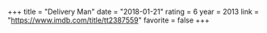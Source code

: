 +++
title = "Delivery Man"
date = "2018-01-21"
rating = 6
year = 2013
link = "https://www.imdb.com/title/tt2387559"
favorite = false
+++
